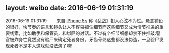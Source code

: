 layout: weibo
date: 2016-06-19 01:31:19
---
2016-06-19 01:31:19  &nbsp;&nbsp;&nbsp;&nbsp;&nbsp;&nbsp; 来自 <a href="sinaweibo://customweibosource" rel="nofollow">iPhone 5s</a>
称《乱战》扣人心弦不为过。悬念铺设的很好，快节奏的语言和镜头让人不容易抓住细节而这些细节又成为情节推进的重要线索，比如助手和保管员，和绑匪的对话。不过有个细节细想却禁不住推敲:警官被炸身亡竟然没有验尸来确定死者身份，牙齿骨骼这些都没法伪造，一旦验尸发现死者不是本人这戏就没法演了嘛! ​​​
